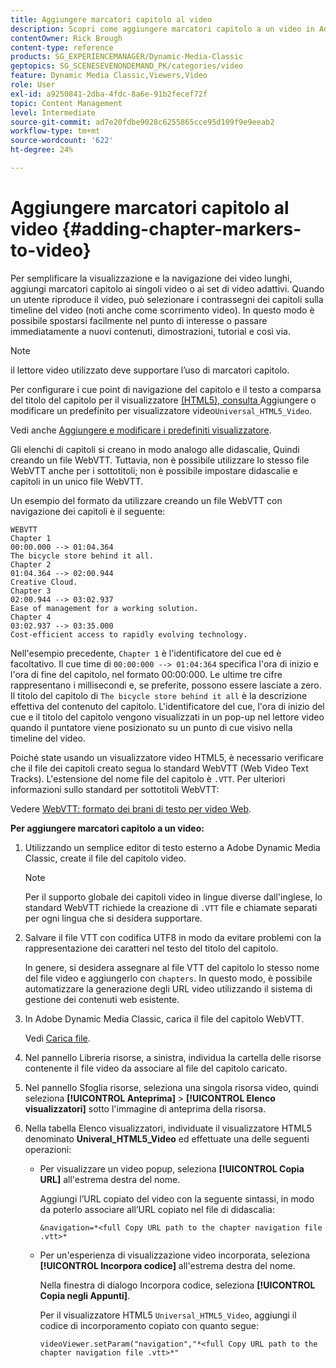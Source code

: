 ```yaml
---
title: Aggiungere marcatori capitolo al video
description: Scopri come aggiungere marcatori capitolo a un video in Adobe Dynamic Media Classic.
contentOwner: Rick Brough
content-type: reference
products: SG_EXPERIENCEMANAGER/Dynamic-Media-Classic
geptopics: SG_SCENESEVENONDEMAND_PK/categories/video
feature: Dynamic Media Classic,Viewers,Video
role: User
exl-id: a9250841-2dba-4fdc-8a6e-91b2fecef72f
topic: Content Management
level: Intermediate
source-git-commit: ad7e20fdbe9028c6255865cce95d109f9e9eeab2
workflow-type: tm+mt
source-wordcount: '622'
ht-degree: 24%

---
```


# Aggiungere marcatori capitolo al video {#adding-chapter-markers-to-video}

Per semplificare la visualizzazione e la navigazione dei video lunghi, aggiungi marcatori capitolo ai singoli video o ai set di video adattivi. Quando un utente riproduce il video, può selezionare i contrassegni dei capitoli sulla timeline del video (noti anche come scorrimento video). In questo modo è possibile spostarsi facilmente nel punto di interesse o passare immediatamente a nuovi contenuti, dimostrazioni, tutorial e così via.

>[!NOTE]
>
>il lettore video utilizzato deve supportare l’uso di marcatori capitolo.

Per configurare i cue point di navigazione del capitolo e il testo a comparsa del titolo del capitolo per il visualizzatore [&#x200B; (HTML5), consulta &#x200B;](previewing-videos-video-viewer.md#adding_or_editing_a_video_viewer_preset)Aggiungere o modificare un predefinito per visualizzatore video`Universal_HTML5_Video`.

Vedi anche [Aggiungere e modificare i predefiniti visualizzatore](application-setup.md#adding_and_editing_viewer_presets).

Gli elenchi di capitoli si creano in modo analogo alle didascalie, Quindi creando un file WebVTT. Tuttavia, non è possibile utilizzare lo stesso file WebVTT anche per i sottotitoli; non è possibile impostare didascalie e capitoli in un unico file WebVTT.

Un esempio del formato da utilizzare creando un file WebVTT con navigazione dei capitoli è il seguente:

```as3
WEBVTT 
Chapter 1 
00:00.000 --> 01:04.364 
The bicycle store behind it all. 
Chapter 2 
01:04.364 --> 02:00.944 
Creative Cloud. 
Chapter 3 
02:00.944 --> 03:02.937 
Ease of management for a working solution. 
Chapter 4 
03:02.937 --> 03:35.000 
Cost-efficient access to rapidly evolving technology.
```

Nell&#39;esempio precedente, `Chapter 1` è l&#39;identificatore del cue ed è facoltativo. Il cue time di `00:00:000 --> 01:04:364` specifica l&#39;ora di inizio e l&#39;ora di fine del capitolo, nel formato 00:00:000. Le ultime tre cifre rappresentano i millisecondi e, se preferite, possono essere lasciate a zero. Il titolo del capitolo di `The bicycle store behind it all` è la descrizione effettiva del contenuto del capitolo. L&#39;identificatore del cue, l&#39;ora di inizio del cue e il titolo del capitolo vengono visualizzati in un pop-up nel lettore video quando il puntatore viene posizionato su un punto di cue visivo nella timeline del video.

Poiché state usando un visualizzatore video HTML5, è necessario verificare che il file dei capitoli creato segua lo standard WebVTT (Web Video Text Tracks). L&#39;estensione del nome file del capitolo è `.VTT`. Per ulteriori informazioni sullo standard per sottotitoli WebVTT:

Vedere [WebVTT: formato dei brani di testo per video Web](https://w3c.github.io/webvtt/).

**Per aggiungere marcatori capitolo a un video:**

1. Utilizzando un semplice editor di testo esterno a Adobe Dynamic Media Classic, create il file del capitolo video.

   >[!NOTE]
   >
   >Per il supporto globale dei capitoli video in lingue diverse dall&#39;inglese, lo standard WebVTT richiede la creazione di `.VTT` file e chiamate separati per ogni lingua che si desidera supportare.

1. Salvare il file VTT con codifica UTF8 in modo da evitare problemi con la rappresentazione dei caratteri nel testo del titolo del capitolo.

   In genere, si desidera assegnare al file VTT del capitolo lo stesso nome del file video e aggiungerlo con `chapters`. In questo modo, è possibile automatizzare la generazione degli URL video utilizzando il sistema di gestione dei contenuti web esistente.

1. In Adobe Dynamic Media Classic, carica il file del capitolo WebVTT.

   Vedi [Carica file](uploading-files.md#uploading_files).

1. Nel pannello Libreria risorse, a sinistra, individua la cartella delle risorse contenente il file video da associare al file del capitolo caricato.
1. Nel pannello Sfoglia risorse, seleziona una singola risorsa video, quindi seleziona **[!UICONTROL Anteprima]** > **[!UICONTROL Elenco visualizzatori]** sotto l&#39;immagine di anteprima della risorsa.
1. Nella tabella Elenco visualizzatori, individuate il visualizzatore HTML5 denominato **Univeral_HTML5_Video** ed effettuate una delle seguenti operazioni:

   * Per visualizzare un video popup, seleziona **[!UICONTROL Copia URL]** all&#39;estrema destra del nome.

     Aggiungi l’URL copiato del video con la seguente sintassi, in modo da poterlo associare all’URL copiato nel file di didascalia:

     `&navigation=*<full Copy URL path to the chapter navigation file .vtt>*`

   * Per un&#39;esperienza di visualizzazione video incorporata, seleziona **[!UICONTROL Incorpora codice]** all&#39;estrema destra del nome.

     Nella finestra di dialogo Incorpora codice, seleziona **[!UICONTROL Copia negli Appunti]**.

     Per il visualizzatore HTML5 `Universal_HTML5_Video`, aggiungi il codice di incorporamento copiato con quanto segue:

     `videoViewer.setParam("navigation","*<full Copy URL path to the chapter navigation file .vtt>*"`
